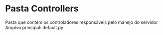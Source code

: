 # Pasta Controllers

Pasta que contém os controladores responsáveis pelo manejo do servidor
Arquivo principal: default.py